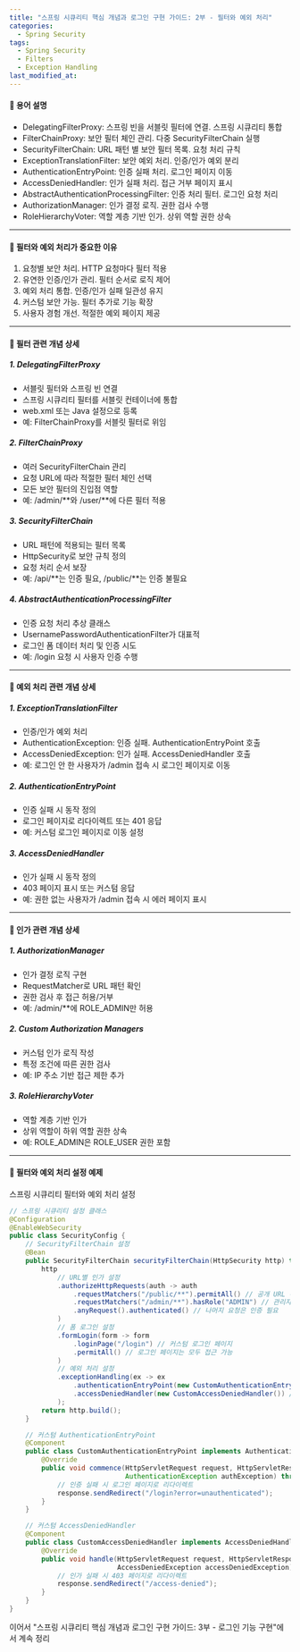 ```yaml
---
title: "스프링 시큐리티 핵심 개념과 로그인 구현 가이드: 2부 - 필터와 예외 처리"
categories:
  - Spring Security
tags:
  - Spring Security
  - Filters
  - Exception Handling
last_modified_at:
---
```

#### 📌 용어 설명
- DelegatingFilterProxy: 스프링 빈을 서블릿 필터에 연결. 스프링 시큐리티 통합
- FilterChainProxy: 보안 필터 체인 관리. 다중 SecurityFilterChain 실행
- SecurityFilterChain: URL 패턴 별 보안 필터 목록. 요청 처리 규칙
- ExceptionTranslationFilter: 보안 예외 처리. 인증/인가 예외 분리
- AuthenticationEntryPoint: 인증 실패 처리. 로그인 페이지 이동
- AccessDeniedHandler: 인가 실패 처리. 접근 거부 페이지 표시
- AbstractAuthenticationProcessingFilter: 인증 처리 필터. 로그인 요청 처리
- AuthorizationManager: 인가 결정 로직. 권한 검사 수행
- RoleHierarchyVoter: 역할 계층 기반 인가. 상위 역할 권한 상속

---
#### 📌 필터와 예외 처리가 중요한 이유
1. 요청별 보안 처리. HTTP 요청마다 필터 적용
2. 유연한 인증/인가 관리. 필터 순서로 로직 제어
3. 예외 처리 통합. 인증/인가 실패 일관성 유지
4. 커스텀 보안 가능. 필터 추가로 기능 확장
5. 사용자 경험 개선. 적절한 예외 페이지 제공

---
#### 📌 필터 관련 개념 상세
##### 1. DelegatingFilterProxy
- 서블릿 필터와 스프링 빈 연결
- 스프링 시큐리티 필터를 서블릿 컨테이너에 통합
- web.xml 또는 Java 설정으로 등록
- 예: FilterChainProxy를 서블릿 필터로 위임

##### 2. FilterChainProxy
- 여러 SecurityFilterChain 관리
- 요청 URL에 따라 적절한 필터 체인 선택
- 모든 보안 필터의 진입점 역할
- 예: /admin/**와 /user/**에 다른 필터 적용

##### 3. SecurityFilterChain
- URL 패턴에 적용되는 필터 목록
- HttpSecurity로 보안 규칙 정의
- 요청 처리 순서 보장
- 예: /api/**는 인증 필요, /public/**는 인증 불필요

##### 4. AbstractAuthenticationProcessingFilter
- 인증 요청 처리 추상 클래스
- UsernamePasswordAuthenticationFilter가 대표적
- 로그인 폼 데이터 처리 및 인증 시도
- 예: /login 요청 시 사용자 인증 수행

---
#### 📌 예외 처리 관련 개념 상세
##### 1. ExceptionTranslationFilter
- 인증/인가 예외 처리
- AuthenticationException: 인증 실패. AuthenticationEntryPoint 호출
- AccessDeniedException: 인가 실패. AccessDeniedHandler 호출
- 예: 로그인 안 한 사용자가 /admin 접속 시 로그인 페이지로 이동

##### 2. AuthenticationEntryPoint
- 인증 실패 시 동작 정의
- 로그인 페이지로 리다이렉트 또는 401 응답
- 예: 커스텀 로그인 페이지로 이동 설정

##### 3. AccessDeniedHandler
- 인가 실패 시 동작 정의
- 403 페이지 표시 또는 커스텀 응답
- 예: 권한 없는 사용자가 /admin 접속 시 에러 페이지 표시

---
#### 📌 인가 관련 개념 상세
##### 1. AuthorizationManager
- 인가 결정 로직 구현
- RequestMatcher로 URL 패턴 확인
- 권한 검사 후 접근 허용/거부
- 예: /admin/**에 ROLE_ADMIN만 허용

##### 2. Custom Authorization Managers
- 커스텀 인가 로직 작성
- 특정 조건에 따른 권한 검사
- 예: IP 주소 기반 접근 제한 추가

##### 3. RoleHierarchyVoter
- 역할 계층 기반 인가
- 상위 역할이 하위 역할 권한 상속
- 예: ROLE_ADMIN은 ROLE_USER 권한 포함

---
#### 📌 필터와 예외 처리 설정 예제
스프링 시큐리티 필터와 예외 처리 설정
```java
// 스프링 시큐리티 설정 클래스
@Configuration
@EnableWebSecurity
public class SecurityConfig {
    // SecurityFilterChain 설정
    @Bean
    public SecurityFilterChain securityFilterChain(HttpSecurity http) throws Exception {
        http
            // URL별 인가 설정
            .authorizeHttpRequests(auth -> auth
                .requestMatchers("/public/**").permitAll() // 공개 URL 허용
                .requestMatchers("/admin/**").hasRole("ADMIN") // 관리자만 접근
                .anyRequest().authenticated() // 나머지 요청은 인증 필요
            )
            // 폼 로그인 설정
            .formLogin(form -> form
                .loginPage("/login") // 커스텀 로그인 페이지
                .permitAll() // 로그인 페이지는 모두 접근 가능
            )
            // 예외 처리 설정
            .exceptionHandling(ex -> ex
                .authenticationEntryPoint(new CustomAuthenticationEntryPoint()) // 인증 실패 처리
                .accessDeniedHandler(new CustomAccessDeniedHandler()) // 인가 실패 처리
            );
        return http.build();
    }

    // 커스텀 AuthenticationEntryPoint
    @Component
    public class CustomAuthenticationEntryPoint implements AuthenticationEntryPoint {
        @Override
        public void commence(HttpServletRequest request, HttpServletResponse response,
                             AuthenticationException authException) throws IOException {
            // 인증 실패 시 로그인 페이지로 리다이렉트
            response.sendRedirect("/login?error=unauthenticated");
        }
    }

    // 커스텀 AccessDeniedHandler
    @Component
    public class CustomAccessDeniedHandler implements AccessDeniedHandler {
        @Override
        public void handle(HttpServletRequest request, HttpServletResponse response,
                           AccessDeniedException accessDeniedException) throws IOException {
            // 인가 실패 시 403 페이지로 리다이렉트
            response.sendRedirect("/access-denied");
        }
    }
}
```

이어서 "스프링 시큐리티 핵심 개념과 로그인 구현 가이드: 3부 - 로그인 기능 구현"에서 계속 정리
